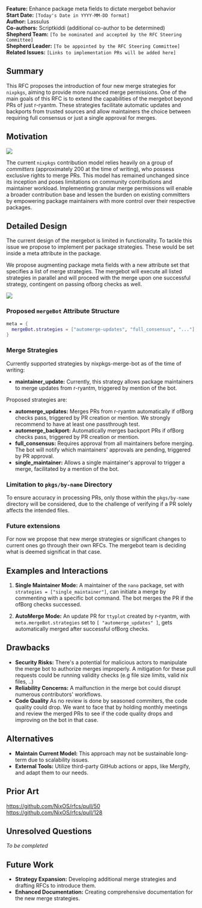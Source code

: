 **Feature:** Enhance package meta fields to dictate mergebot behavior  
**Start Date:** `[Today's Date in YYYY-MM-DD format]`  
**Author:** Lassulus  
**Co-authors:** Scriptkiddi (additional co-author to be determined)  
**Shepherd Team:** `[To be nominated and accepted by the RFC Steering Committee]`  
**Shepherd Leader:** `[To be appointed by the RFC Steering Committee]`  
**Related Issues:** `[Links to implementation PRs will be added here]`

## Summary

This RFC proposes the introduction of four new merge strategies for `nixpkgs`, aiming to provide more nuanced merge permissions.
One of the main goals of this RFC is to extend the capabilities of the mergebot beyond PRs of just r-ryantm.
These strategies facilitate automatic updates and backports from trusted sources and allow maintainers the choice between requiring full consensus or just a single approval for merges.

## Motivation

![](https://pad.lassul.us/uploads/f24e0ff3-117a-4167-8f60-79ca508b8c1c.png)

The current `nixpkgs` contribution model relies heavily on a group of *committers* (approximately 200 at the time of writing), who possess exclusive rights to merge PRs.
This model has remained unchanged since its inception and poses limitations on community contributions and maintainer workload.
Implementing granular merge permissions will enable a broader contribution base and lessen the burden on existing committers by empowering package maintainers with more control over their respective packages.

## Detailed Design

The current design of the mergebot is limited in functionality. To tackle this issue we propose to implement per package strategies. These would be set inside a meta attribute in the package.

We propose augmenting package meta fields with a new attribute set that specifies a list of merge strategies.
The mergebot will execute all listed strategies in parallel and will proceed with the merge upon one successful strategy, contingent on passing ofborg checks as well.

![](https://pad.lassul.us/uploads/965545d8-8575-41a8-9746-6bcc66f8bb0e.png)

### Proposed `mergeBot` Attribute Structure

```nix
meta = {
  mergeBot.strategies = ["automerge-updates", "full_consensus", "..."];
}
```
### Merge Strategies
Currently supported strategies by nixpkgs-merge-bot as of the time of writing:
- **maintainer_update:** Currently, this strategy allows package maintainers to merge updates from r-ryantm, triggered by mention of the bot.

Proposed strategies are:

- **automerge_updates:** Merges PRs from r-ryantm automatically if ofBorg checks pass, triggered by PR creation or mention. We strongly recommend to have at least one passthrough test.
- **automerge_backport:** Automatically merges backport PRs if ofBorg checks pass, triggered by PR creation or mention.
- **full_consensus:** Requires approval from all maintainers before merging. The bot will notify which maintainers' approvals are pending, triggered by PR approval.
- **single_maintainer:** Allows a single maintainer's approval to trigger a merge, facilitated by a mention of the bot.

### Limitation to `pkgs/by-name` Directory

To ensure accuracy in processing PRs, only those within the `pkgs/by-name` directory will be considered, due to the challenge of verifying if a PR solely affects the intended files.

### Future extensions

For now we propose that new merge strategies or significant changes to current ones go through their own RFCs. The mergebot team is deciding what is deemed significat in that case.

## Examples and Interactions

1. **Single Maintainer Mode:** A maintainer of the `nano` package, set with `strategies = ["single_maintainer"]`, can initiate a merge by commenting with a specific bot command. The bot merges the PR if the ofBorg checks successed.

2. **AutoMerge Mode:** An update PR for `ttyplot` created by r-ryantm, with `meta.mergeBot.strategies` set to `[ "automerge_updates" ]`, gets automatically merged after successful ofBorg checks.

## Drawbacks

- **Security Risks:** There's a potential for malicious actors to manipulate the merge bot to authorize merges improperly. A mitigation for these pull requests could be running validity checks (e.g file size limits, valid nix files, ..)
- **Reliability Concerns:** A malfunction in the merge bot could disrupt numerous contributors' workflows.
- **Code Quality** As no review is done by seasoned commiters, the code quality could drop. We want to face that by holding monthly meetings and review the merged PRs to see if the code quality drops and improving on the bot in that case.

## Alternatives

- **Maintain Current Model:** This approach may not be sustainable long-term due to scalability issues.
- **External Tools:** Utilize third-party GitHub actions or apps, like Mergify, and adapt them to our needs.

## Prior Art

https://github.com/NixOS/rfcs/pull/50
https://github.com/NixOS/rfcs/pull/128

## Unresolved Questions

*To be completed*

## Future Work

- **Strategy Expansion:** Developing additional merge strategies and drafting RFCs to introduce them.
- **Enhanced Documentation:** Creating comprehensive documentation for the new merge strategies.
